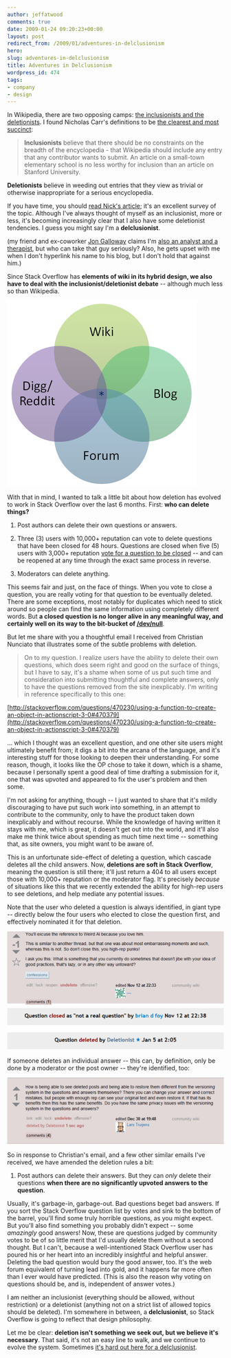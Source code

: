 ```yaml
---
author: jeffatwood
comments: true
date: 2009-01-24 09:20:23+00:00
layout: post
redirect_from: /2009/01/adventures-in-delclusionism
hero: 
slug: adventures-in-delclusionism
title: Adventures in Delclusionism
wordpress_id: 474
tags:
- company
- design
---
```



In Wikipedia, there are two opposing camps: [the inclusionists and the deletionists](http://en.wikipedia.org/wiki/Inclusionist). I found Nicholas Carr's definitions to be [the clearest and most succinct](http://www.roughtype.com/archives/2006/09/a_fork_in_wikip.php):





> **Inclusionists** believe that there should be no constraints on the breadth of the encyclopedia - that Wikipedia should include any entry that any contributor wants to submit. An article on a small-town elementary school is no less worthy for inclusion than an article on Stanford University.

> 
> 
**Deletionists** believe in weeding out entries that they view as trivial or otherwise inappropriate for a serious encyclopedia.





If you have time, you should [read Nick's article](http://www.roughtype.com/archives/2006/09/a_fork_in_wikip.php); it's an excellent survey of the topic. Although I've always thought of myself as an inclusionist, more or less, it's becoming increasingly clear that I also have some deletionist tendencies. I guess you might say I'm a **delclusionist**.



(my friend and ex-coworker [Jon Galloway](http://weblogs.asp.net/jgalloway/) claims I'm [also an analyst and a therapist](http://thedailydump.blogspot.com/2006/06/its-hard-out-here-for-analrapist.html), but who can take that guy seriously? Also, he gets upset with me when I don't hyperlink his name to his blog, but I don't hold that against him.)



Since Stack Overflow has **elements of wiki in its hybrid design, we also have to deal with the inclusionist/deletionist debate** -- although much less so than Wikipedia.



![Venn diagram: Wiki, Digg/Reddit, Blog, Forum](/images/wordpress/venn-diagram.png)



With that in mind, I wanted to talk a little bit about how deletion has evolved to work in Stack Overflow over the last 6 months. First: **who can delete things?**







  1. Post authors can delete their own questions or answers.

  2. Three (3) users with 10,000+ reputation can vote to delete questions that have been closed for 48 hours. Questions are closed when five (5) users with 3,000+ reputation [vote for a question to be closed](http://blog.stackoverflow.com/2008/12/i-move-to-close-this-question/) -- and can be reopened at any time through the exact same process in reverse.

  3. Moderators can delete anything.




This seems fair and just, on the face of things. When you vote to close a question, you are really voting for that question to be eventually deleted. There are some exceptions, most notably for duplicates which need to stick around so people can find the same information using completely different words. But **a closed question is no longer alive in any meaningful way, and certainly well on its way to the bit-bucket of [/dev/null](http://en.wikipedia.org/wiki/Data_sink)**.






But let me share with you a thoughtful email I received from Christian Nunciato that illustrates some of the subtle problems with deletion.





> On to my question.  I realize users have the ability to delete their own questions, which does seem right and good on the surface of things, but I have to say, it's a shame when some of us put such time and consideration into submitting thoughtful and complete answers, only to have the questions removed from the site inexplicably.  I'm writing in reference specifically to this one:

> 
> 
[http://stackoverflow.com/questions/470230/using-a-function-to-create-an-object-in-actionscript-3-0#470379](http://stackoverflow.com/questions/470230/using-a-function-to-create-an-object-in-actionscript-3-0#470379)

> 
> 
... which I thought was an excellent question, and one other site users might ultimately benefit from; it digs a bit into the arcana of the language, and it's interesting stuff for those looking to deepen their understanding.  For some reason, though, it looks like the OP chose to take it down, which is a shame, because I personally spent a good deal of time drafting a submission for it, one that was upvoted and appeared to fix the user's problem and then some.

>
>
I'm not asking for anything, though -- I just wanted to share that it's mildly discouraging to have put such work into something, in an attempt to contribute to the community, only to have the product taken down inexplicably and without recourse.  While the knowledge of having written it stays with me, which is great, it doesn't get out into the world, and it'll also make me think twice about spending as much time next time -- something that, as site owners, you might want to be aware of.





This is an unfortunate side-effect of deleting a question, which cascade deletes all the child answers. Now, **deletions are soft in Stack Overflow**, meaning the question is still there; it'll just return a 404 to all users except those with 10,000+ reputation or the moderator flag. It's precisely _because_ of situations like this that we recently extended the ability for high-rep users to see deletions, and help mediate any potential issues.



Note that the user who deleted a question is always identified, in giant type -- directly below the four users who elected to close the question first, and effectively nominated it for that deletion.



![question-deletion-example](/images/wordpress/question-deletion-example1.png)



If someone deletes an individual answer -- this can, by definition, only be done by a moderator or the post owner -- they're identified, too:



![answer-deletion-example](/images/wordpress/answer-deletion-example.png)



So in response to Christian's email, and a few other similar emails I've received, we have amended the deletion rules a bit:







  1. Post authors can delete their answers. But they can _only_ delete their questions **when there are no significantly upvoted answers to the question**.




Usually, it's garbage-in, garbage-out. Bad questions beget bad answers. If you sort the Stack Overflow question list by votes and sink to the bottom of the barrel, you'll find some truly horrible questions, as you might expect. But you'll also find something you probably didn't expect -- some _amazingly_ good answers! Now, these are questions judged by community votes to be of so little merit that I'd usually delete them without a second thought. But I can't, because a well-intentioned Stack Overflow user has poured his or her heart into an incredibly insightful and helpful answer. Deleting the bad question would bury the good answer, too. It's the web forum equivalent of turning lead into gold, and it happens far more often than I ever would have predicted. (This is also the reason why voting on questions should be, and is, independent of answer votes.)



I am neither an inclusionist (everything should be allowed, without restriction) or a deletionist (anything not on a strict list of allowed topics should be deleted). I'm somewhere in between, a **delclusionist**, so Stack Overflow is going to reflect that design philosophy.



Let me be clear: **deletion isn't something we seek out, but we believe it's necessary**. That said, it's not an easy line to walk, and we continue to evolve the system. Sometimes [it's hard out here for a delclusionist](http://www.youtube.com/watch?v=RfD2PWx3WHg).


